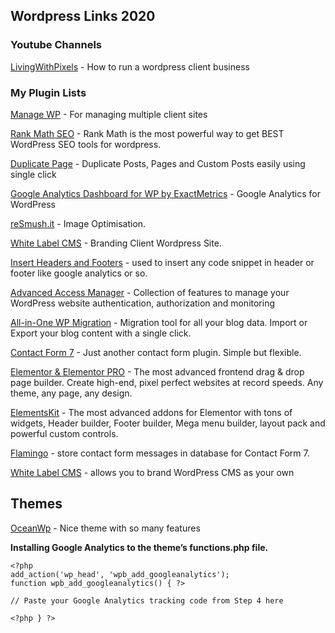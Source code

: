 ## Wordpress Links 2020

### **Youtube Channels**

[LivingWithPixels](https://www.youtube.com/channel/UC4rBpJF855RQuO8PrUVb68g) - How to run a wordpress client business

### **My Plugin Lists**
[Manage WP](https://managewp.com) - For managing multiple client sites

[Rank Math SEO](https://rankmath.com/) - Rank Math is the most powerful way to get BEST WordPress SEO tools for wordpress.

[Duplicate Page](https://wordpress.org/plugins/duplicate-page/) - Duplicate Posts, Pages and Custom Posts easily using single click

[Google Analytics Dashboard for WP by ExactMetrics](https://wordpress.org/plugins/google-analytics-dashboard-for-wp/) - Google Analytics for WordPress

[reSmush.it](https://resmush.it/) - Image Optimisation.

[White Label CMS](https://wordpress.org/plugins/white-label-cms/) - Branding Client Wordpress Site.

[Insert Headers and Footers](https://wordpress.org/plugins/insert-headers-and-footers/) - used to insert any code snippet in header or footer like google analytics or so.

[Advanced Access Manager]() - Collection of features to manage your WordPress website authentication, authorization and monitoring

[All-in-One WP Migration]() - Migration tool for all your blog data. Import or Export your blog content with a single click.

[Contact Form 7]() - Just another contact form plugin. Simple but flexible.

[Elementor & Elementor PRO]() - The most advanced frontend drag & drop page builder. Create high-end, pixel perfect websites at record speeds. Any theme, any page, any design.

[ElementsKit]() - The most advanced addons for Elementor with tons of widgets, Header builder, Footer builder, Mega menu builder, layout pack and powerful custom controls.

[Flamingo]() - store contact form messages in database for Contact Form 7.

[White Label CMS]() - allows you to brand WordPress CMS as your own

## Themes

[OceanWp]() - Nice theme with so many features



**Installing Google Analytics to the theme’s functions.php file.**

~~~~
<?php
add_action('wp_head', 'wpb_add_googleanalytics');
function wpb_add_googleanalytics() { ?>
 
// Paste your Google Analytics tracking code from Step 4 here
 
<?php } ?>
~~~~

